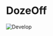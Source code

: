 # DozeOff 
![Develop](https://github.com/federicopeyrani/dozeoff/actions/workflows/android.yml/badge.svg?branch=develop)
